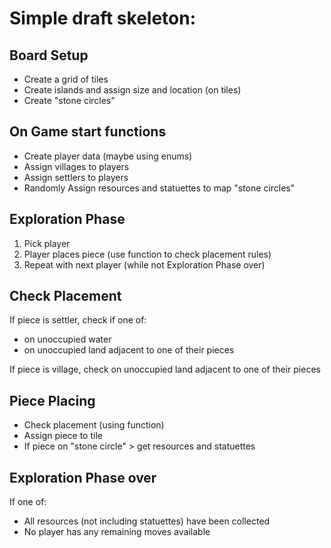 # Simple draft skeleton:


## Board Setup
* Create a grid of tiles
* Create islands and assign size and location (on tiles)
* Create "stone circles" 
## On Game start functions
* Create player data (maybe using enums)
* Assign villages to players
* Assign settlers to players
* Randomly Assign resources and statuettes to map "stone circles" 

## Exploration Phase
1. Pick player
2. Player places piece (use function to check placement rules)
3. Repeat with next player (while not Exploration Phase over) 


## Check Placement
If piece is settler, check if one of:
* on unoccupied water
* on unoccupied land adjacent to one of their pieces

If piece is village, check on unoccupied land adjacent to one of their pieces


## Piece Placing
* Check placement (using function)
* Assign piece to tile
* If piece on "stone circle" > get resources and statuettes 



## Exploration Phase over
If one of:
* All resources (not including statuettes) have been collected
* No player has any remaining moves available